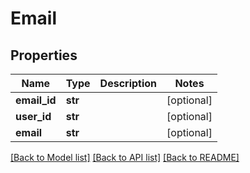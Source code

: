 # Email

## Properties
Name | Type | Description | Notes
------------ | ------------- | ------------- | -------------
**email_id** | **str** |  | [optional] 
**user_id** | **str** |  | [optional] 
**email** | **str** |  | [optional] 

[[Back to Model list]](../README.md#documentation-for-models) [[Back to API list]](../README.md#documentation-for-api-endpoints) [[Back to README]](../README.md)

